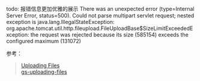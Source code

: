 
todo:
报错信息更加优雅的展示
There was an unexpected error (type=Internal Server Error, status=500).
Could not parse multipart servlet request; nested exception is java.lang.IllegalStateException: org.apache.tomcat.util.http.fileupload.FileUploadBase$SizeLimitExceededException: the request was rejected because its size (585154) exceeds the configured maximum (131072)

参考：
> [Uploading Files](https://spring.io/guides/gs/uploading-files/)         
> [gs-uploading-files](https://github.com/spring-guides/gs-uploading-files.git)     
